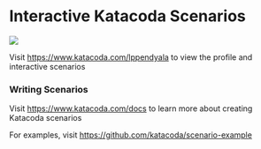 # Interactive Katacoda Scenarios

[![](http://shields.katacoda.com/katacoda/lppendyala/count.svg)](https://www.katacoda.com/lppendyala "Get your profile on Katacoda.com")

Visit https://www.katacoda.com/lppendyala to view the profile and interactive scenarios

### Writing Scenarios
Visit https://www.katacoda.com/docs to learn more about creating Katacoda scenarios

For examples, visit https://github.com/katacoda/scenario-example
